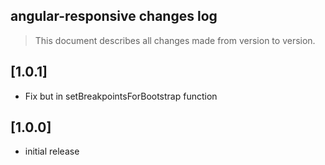 ## angular-responsive changes log

> This document describes all changes made from version to version.
## [1.0.1]
 - Fix but in setBreakpointsForBootstrap function

## [1.0.0]
 - initial release






  

























